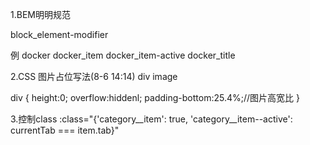 1.BEM明明规范

block_element-modifier

例
docker
  docker_item docker_item-active
  docker_title


2.CSS 图片占位写法(8-6 14:14)
div
  image

div {
  height:0;
  overflow:hiddenl;
  padding-bottom:25.4%;//图片高宽比
}

3.控制class
:class="{'category__item': true, 'category__item--active': currentTab === item.tab}"